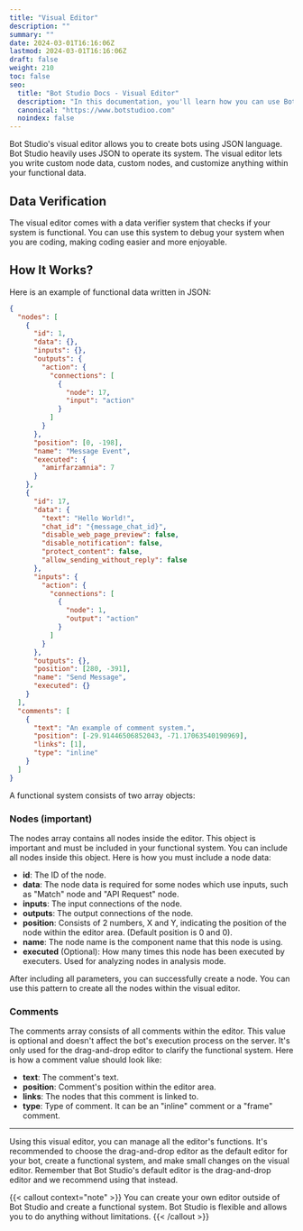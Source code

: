 ```yaml
---
title: "Visual Editor"
description: ""
summary: ""
date: 2024-03-01T16:16:06Z
lastmod: 2024-03-01T16:16:06Z
draft: false
weight: 210
toc: false
seo:
  title: "Bot Studio Docs - Visual Editor"
  description: "In this documentation, you'll learn how you can use Bot Studio's visual editor to create robots using the JSON language. Click here to learn more."
  canonical: "https://www.botstudioo.com"
  noindex: false
---
```


Bot Studio's visual editor allows you to create bots using JSON language. Bot Studio heavily uses JSON to operate its system. The visual editor lets you write custom node data, custom nodes, and customize anything within your functional data.

## Data Verification

The visual editor comes with a data verifier system that checks if your system is functional. You can use this system to debug your system when you are coding, making coding easier and more enjoyable.

## How It Works?

Here is an example of functional data written in JSON:

```json { lineNos = true }
{
  "nodes": [
    {
      "id": 1,
      "data": {},
      "inputs": {},
      "outputs": {
        "action": {
          "connections": [
            {
              "node": 17,
              "input": "action"
            }
          ]
        }
      },
      "position": [0, -198],
      "name": "Message Event",
      "executed": {
        "amirfarzamnia": 7
      }
    },
    {
      "id": 17,
      "data": {
        "text": "Hello World!",
        "chat_id": "{message_chat_id}",
        "disable_web_page_preview": false,
        "disable_notification": false,
        "protect_content": false,
        "allow_sending_without_reply": false
      },
      "inputs": {
        "action": {
          "connections": [
            {
              "node": 1,
              "output": "action"
            }
          ]
        }
      },
      "outputs": {},
      "position": [280, -391],
      "name": "Send Message",
      "executed": {}
    }
  ],
  "comments": [
    {
      "text": "An example of comment system.",
      "position": [-29.91446506852043, -71.17063540190969],
      "links": [1],
      "type": "inline"
    }
  ]
}
```

A functional system consists of two array objects:

### Nodes (important)

The nodes array contains all nodes inside the editor. This object is important and must be included in your functional system. You can include all nodes inside this object. Here is how you must include a node data:

- **id**: The ID of the node.
- **data**: The node data is required for some nodes which use inputs, such as "Match" node and "API Request" node.
- **inputs**: The input connections of the node.
- **outputs**: The output connections of the node.
- **position**: Consists of 2 numbers, X and Y, indicating the position of the node within the editor area. (Default position is 0 and 0).
- **name**: The node name is the component name that this node is using.
- **executed** (Optional): How many times this node has been executed by executers. Used for analyzing nodes in analysis mode.

After including all parameters, you can successfully create a node. You can use this pattern to create all the nodes within the visual editor.

### Comments

The comments array consists of all comments within the editor. This value is optional and doesn't affect the bot's execution process on the server. It's only used for the drag-and-drop editor to clarify the functional system. Here is how a comment value should look like:

- **text**: The comment's text.
- **position**: Comment's position within the editor area.
- **links**: The nodes that this comment is linked to.
- **type**: Type of comment. It can be an "inline" comment or a "frame" comment.

---

Using this visual editor, you can manage all the editor's functions. It's recommended to choose the drag-and-drop editor as the default editor for your bot, create a functional system, and make small changes on the visual editor. Remember that Bot Studio's default editor is the drag-and-drop editor and we recommend using that instead.

{{< callout context="note" >}}
You can create your own editor outside of Bot Studio and create a functional system. Bot Studio is flexible and allows you to do anything without limitations.
{{< /callout >}}
